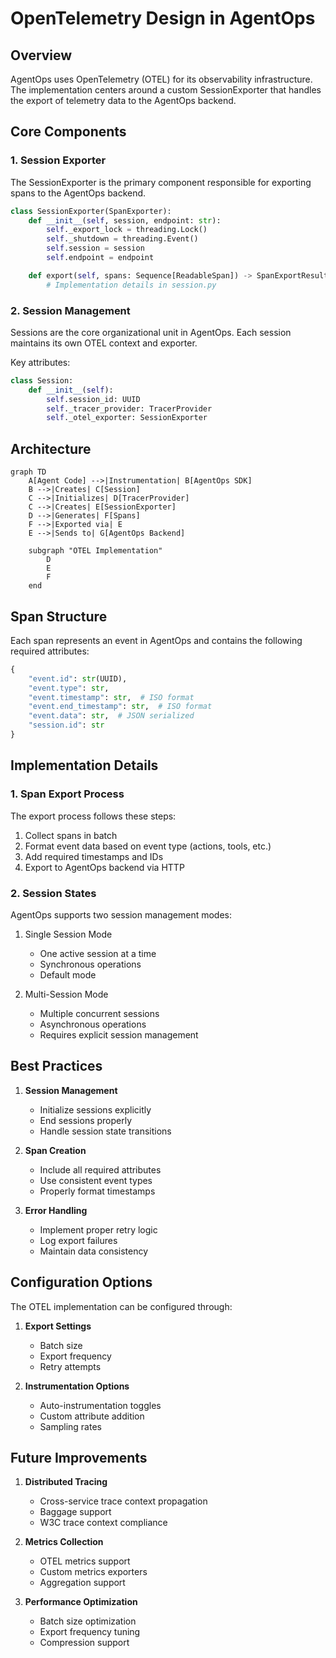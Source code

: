 # OpenTelemetry Design in AgentOps

## Overview

AgentOps uses OpenTelemetry (OTEL) for its observability infrastructure. The implementation centers around a custom SessionExporter that handles the export of telemetry data to the AgentOps backend.

## Core Components

### 1. Session Exporter
The SessionExporter is the primary component responsible for exporting spans to the AgentOps backend.

```python
class SessionExporter(SpanExporter):
    def __init__(self, session, endpoint: str):
        self._export_lock = threading.Lock()
        self._shutdown = threading.Event()
        self.session = session
        self.endpoint = endpoint

    def export(self, spans: Sequence[ReadableSpan]) -> SpanExportResult:
        # Implementation details in session.py
```

### 2. Session Management

Sessions are the core organizational unit in AgentOps. Each session maintains its own OTEL context and exporter.

Key attributes:
```python
class Session:
    def __init__(self):
        self.session_id: UUID
        self._tracer_provider: TracerProvider
        self._otel_exporter: SessionExporter
```

## Architecture

```mermaid
graph TD
    A[Agent Code] -->|Instrumentation| B[AgentOps SDK]
    B -->|Creates| C[Session]
    C -->|Initializes| D[TracerProvider]
    C -->|Creates| E[SessionExporter]
    D -->|Generates| F[Spans]
    F -->|Exported via| E
    E -->|Sends to| G[AgentOps Backend]

    subgraph "OTEL Implementation"
        D
        E
        F
    end
```

## Span Structure

Each span represents an event in AgentOps and contains the following required attributes:

```python
{
    "event.id": str(UUID),
    "event.type": str,
    "event.timestamp": str,  # ISO format
    "event.end_timestamp": str,  # ISO format
    "event.data": str,  # JSON serialized
    "session.id": str
}
```

## Implementation Details

### 1. Span Export Process

The export process follows these steps:

1. Collect spans in batch
2. Format event data based on event type (actions, tools, etc.)
3. Add required timestamps and IDs
4. Export to AgentOps backend via HTTP

### 2. Session States

AgentOps supports two session management modes:

1. Single Session Mode
   - One active session at a time
   - Synchronous operations
   - Default mode

2. Multi-Session Mode
   - Multiple concurrent sessions
   - Asynchronous operations
   - Requires explicit session management

## Best Practices

1. **Session Management**
   - Initialize sessions explicitly
   - End sessions properly
   - Handle session state transitions

2. **Span Creation**
   - Include all required attributes
   - Use consistent event types
   - Properly format timestamps

3. **Error Handling**
   - Implement proper retry logic
   - Log export failures
   - Maintain data consistency

## Configuration Options

The OTEL implementation can be configured through:

1. **Export Settings**
   - Batch size
   - Export frequency
   - Retry attempts

2. **Instrumentation Options**
   - Auto-instrumentation toggles
   - Custom attribute addition
   - Sampling rates

## Future Improvements

1. **Distributed Tracing**
   - Cross-service trace context propagation
   - Baggage support
   - W3C trace context compliance

2. **Metrics Collection**
   - OTEL metrics support
   - Custom metrics exporters
   - Aggregation support

3. **Performance Optimization**
   - Batch size optimization
   - Export frequency tuning
   - Compression support